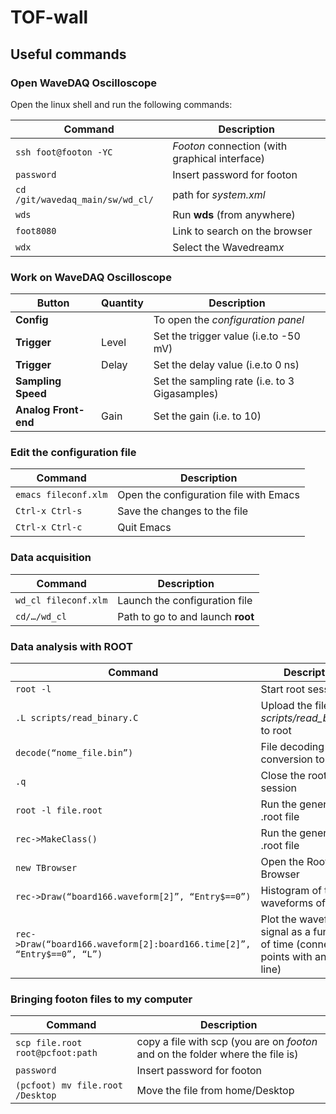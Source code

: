 # TOF-wall

## Useful commands

### Open WaveDAQ Oscilloscope

Open the linux shell and run the following commands:

| Command | Description |
| --- | --- |
| `ssh foot@footon -YC`                       | *Footon* connection (with graphical interface)|
| `password`                                              | Insert password for footon|
| `cd /git/wavedaq_main/sw/wd_cl/`| path for *system.xml*|
| `wds`                                                        | Run **wds** (from anywhere)|
| `foot8080`                                              | Link to search on the browser|
| `wdx`                                                        | Select the Wavedream*x*|


### Work on WaveDAQ Oscilloscope

| Button                         | Quantity | Description |
| ---                               | ---          | --- |
| **Config**                   |               | To open the *configuration panel*|
| **Trigger**                   | Level     | Set the trigger value (i.e.to -50 mV)|
| **Trigger**                   | Delay    | Set the delay value (i.e.to 0 ns)|
| **Sampling Speed**   |              | Set the sampling rate (i.e. to 3 Gigasamples)
| **Analog Front-end** |Gain       | Set the gain (i.e. to 10)|


### Edit the configuration file

| Command | Description |
| --- | --- |
| `emacs fileconf.xlm`  | Open the configuration file with Emacs|
| `Ctrl-x Ctrl-s`            |Save the changes to the file|
| `Ctrl-x Ctrl-c`            | Quit Emacs|


### Data acquisition

| Command | Description |
| --- | --- |
| `wd_cl fileconf.xlm`  | Launch the configuration file |
| `cd/…/wd_cl`                  | Path to go to and launch **root**|


### Data analysis with ROOT

| Command | Description |
| --- | --- |
| `root -l`  | Start root session |
| `.L scripts/read_binary.C`                                                                                              | Upload the file *scripts/read_binary.C* to root |
| `decode(“nome_file.bin”)`                                                                                                | File decoding and conversion to .root |
| `.q`                                                                                                                                            | Close the root session |
| `root -l file.root`                                                                                                             | Run the generated .root file |
| `rec->MakeClass()`                                                                                                               | Run the generated .root file |
| `new TBrowser`                                                                                                                       | Open the Root Browser |
| `rec->Draw(“board166.waveform[2]”, “Entry$==0”)`                                                 | Histogram of the waveforms of ch2 |
| `rec->Draw(“board166.waveform[2]:board166.time[2]”, “Entry$==0”, “L”)`    | Plot the waveform signal as a function of time (connect the points with an "L" line) |


### Bringing footon files to my computer

| Command | Description |
| ---                                                                | --- |
| `scp file.root root@pcfoot:path`     | copy a file with scp (you are on *footon* and on the folder where the file is) |
| `password`                                                   | Insert password for footon |
| `(pcfoot) mv file.root /Desktop`     | Move the file from home/Desktop |






